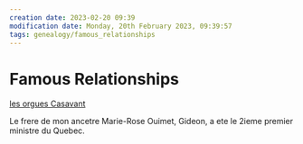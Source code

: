 ```yaml
---
creation date: 2023-02-20 09:39
modification date: Monday, 20th February 2023, 09:39:57
tags: genealogy/famous_relationships
---
```


# Famous Relationships

[les orgues Casavant](les%20orgues%20Casavant.md)

Le frere de mon ancetre Marie-Rose Ouimet, Gideon, a ete le 2ieme premier ministre du Quebec.
